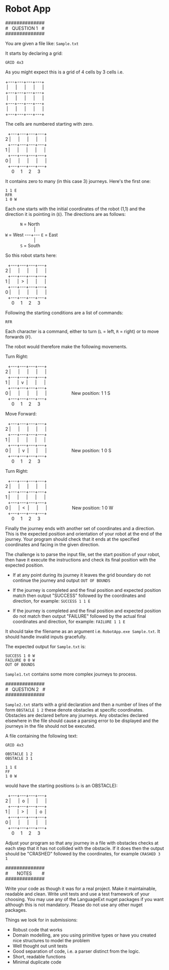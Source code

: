 ﻿# Robot App

\############## <br/>
\#&nbsp;&nbsp; QUESTION 1 &nbsp;&nbsp;# <br/>
\##############

You are given a file like: `Sample.txt`

It starts by declaring a grid:

`GRID 4x3`

As you might expect this is a grid of 4 cells by 3 cells i.e.

+---+---+---+---+<br/>
&nbsp;|&nbsp;&nbsp;&nbsp;&nbsp;&nbsp;&nbsp;|&nbsp;&nbsp;&nbsp;&nbsp;&nbsp;&nbsp;|&nbsp;&nbsp;&nbsp;&nbsp;&nbsp;&nbsp;|&nbsp;&nbsp;&nbsp;&nbsp;&nbsp;&nbsp;|<br/>
+---+---+---+---+<br/>
&nbsp;|&nbsp;&nbsp;&nbsp;&nbsp;&nbsp;&nbsp;|&nbsp;&nbsp;&nbsp;&nbsp;&nbsp;&nbsp;|&nbsp;&nbsp;&nbsp;&nbsp;&nbsp;&nbsp;|&nbsp;&nbsp;&nbsp;&nbsp;&nbsp;&nbsp;|<br/>
+---+---+---+---+<br/>
&nbsp;|&nbsp;&nbsp;&nbsp;&nbsp;&nbsp;&nbsp;|&nbsp;&nbsp;&nbsp;&nbsp;&nbsp;&nbsp;|&nbsp;&nbsp;&nbsp;&nbsp;&nbsp;&nbsp;|&nbsp;&nbsp;&nbsp;&nbsp;&nbsp;&nbsp;|<br/>
+---+---+---+---+<br/>


The cells are numbered starting with zero.


&nbsp;  +---+---+---+---+<br/>
2 |&nbsp;&nbsp;&nbsp;&nbsp;&nbsp;&nbsp;|&nbsp;&nbsp;&nbsp;&nbsp;&nbsp;&nbsp;|&nbsp;&nbsp;&nbsp;&nbsp;&nbsp;&nbsp;|&nbsp;&nbsp;&nbsp;&nbsp;&nbsp;&nbsp;|<br/>
&nbsp;  +---+---+---+---+<br/>
1 |&nbsp;&nbsp;&nbsp;&nbsp;&nbsp;&nbsp;|&nbsp;&nbsp;&nbsp;&nbsp;&nbsp;&nbsp;|&nbsp;&nbsp;&nbsp;&nbsp;&nbsp;&nbsp;|&nbsp;&nbsp;&nbsp;&nbsp;&nbsp;&nbsp;|<br/>
&nbsp;  +---+---+---+---+<br/>
0 |&nbsp;&nbsp;&nbsp;&nbsp;&nbsp;&nbsp;|&nbsp;&nbsp;&nbsp;&nbsp;&nbsp;&nbsp;|&nbsp;&nbsp;&nbsp;&nbsp;&nbsp;&nbsp;|&nbsp;&nbsp;&nbsp;&nbsp;&nbsp;&nbsp;|<br/>
&nbsp;  +---+---+---+---+<br/>
&nbsp;&nbsp;&nbsp;&nbsp; 0 &nbsp;&nbsp;&nbsp; 1 &nbsp;&nbsp;&nbsp; 2 &nbsp;&nbsp;&nbsp; 3

It contains zero to many (in this case 3) journeys. Here's the first one:

```
1 1 E
RFR
1 0 W
```

Each one starts with the initial coordinates of the robot (1,1) and the direction it is pointing in (`E`). The directions are as follows:

&nbsp;&nbsp;&nbsp;&nbsp;&nbsp;&nbsp;&nbsp;&nbsp;&nbsp;&nbsp;&nbsp;&nbsp;`N` = North <br/>
&nbsp;&nbsp;&nbsp;&nbsp;&nbsp;&nbsp;&nbsp;&nbsp;&nbsp;&nbsp;&nbsp;&nbsp;&nbsp;&nbsp;&nbsp;&nbsp;&nbsp;&nbsp;&nbsp;&nbsp;&nbsp;&nbsp;&nbsp;|<br/>
`W` = West  ---+--- `E` = East <br/>
&nbsp;&nbsp;&nbsp;&nbsp;&nbsp;&nbsp;&nbsp;&nbsp;&nbsp;&nbsp;&nbsp;&nbsp;&nbsp;&nbsp;&nbsp;&nbsp;&nbsp;&nbsp;&nbsp;&nbsp;&nbsp;&nbsp;&nbsp;|<br/>
&nbsp;&nbsp;&nbsp;&nbsp;&nbsp;&nbsp;&nbsp;&nbsp;&nbsp;&nbsp;&nbsp;&nbsp;`S` = South <br/>


So this robot starts here:

&nbsp;  +---+---+---+---+<br/>
2 |&nbsp;&nbsp;&nbsp;&nbsp;&nbsp;&nbsp;|&nbsp;&nbsp;&nbsp;&nbsp;&nbsp;&nbsp;|&nbsp;&nbsp;&nbsp;&nbsp;&nbsp;&nbsp;|&nbsp;&nbsp;&nbsp;&nbsp;&nbsp;&nbsp;|<br/>
&nbsp;  +---+---+---+---+<br/>
1 |&nbsp;&nbsp;&nbsp;&nbsp;&nbsp;&nbsp;|&nbsp;&nbsp;>&nbsp;&nbsp;|&nbsp;&nbsp;&nbsp;&nbsp;&nbsp;&nbsp;|&nbsp;&nbsp;&nbsp;&nbsp;&nbsp;&nbsp;|<br/>
&nbsp;  +---+---+---+---+<br/>
0 |&nbsp;&nbsp;&nbsp;&nbsp;&nbsp;&nbsp;|&nbsp;&nbsp;&nbsp;&nbsp;&nbsp;&nbsp;|&nbsp;&nbsp;&nbsp;&nbsp;&nbsp;&nbsp;|&nbsp;&nbsp;&nbsp;&nbsp;&nbsp;&nbsp;|<br/>
&nbsp;  +---+---+---+---+<br/>
&nbsp;&nbsp;&nbsp;&nbsp; 0 &nbsp;&nbsp;&nbsp; 1 &nbsp;&nbsp;&nbsp; 2 &nbsp;&nbsp;&nbsp; 3

Following the starting conditions are a list of commands:

`RFR`

Each character is a command, either to turn (`L` = left, `R` = right) or to move forwards (`F`).

The robot would therefore make the following movements.

Turn Right:

&nbsp;  +---+---+---+---+<br/>
2 |&nbsp;&nbsp;&nbsp;&nbsp;&nbsp;&nbsp;|&nbsp;&nbsp;&nbsp;&nbsp;&nbsp;&nbsp;|&nbsp;&nbsp;&nbsp;&nbsp;&nbsp;&nbsp;|&nbsp;&nbsp;&nbsp;&nbsp;&nbsp;&nbsp;|<br/>
&nbsp;  +---+---+---+---+<br/>
1 |&nbsp;&nbsp;&nbsp;&nbsp;&nbsp;&nbsp;|&nbsp;&nbsp;v&nbsp;&nbsp;|&nbsp;&nbsp;&nbsp;&nbsp;&nbsp;&nbsp;|&nbsp;&nbsp;&nbsp;&nbsp;&nbsp;&nbsp;|<br/>
&nbsp;  +---+---+---+---+<br/>
0 |&nbsp;&nbsp;&nbsp;&nbsp;&nbsp;&nbsp;|&nbsp;&nbsp;&nbsp;&nbsp;&nbsp;&nbsp;|&nbsp;&nbsp;&nbsp;&nbsp;&nbsp;&nbsp;|&nbsp;&nbsp;&nbsp;&nbsp;&nbsp;&nbsp;|
&nbsp;&nbsp;&nbsp;&nbsp;&nbsp;&nbsp;&nbsp;&nbsp;&nbsp;&nbsp;&nbsp;&nbsp;&nbsp;&nbsp;&nbsp;&nbsp;&nbsp;&nbsp; New position: 1 1 S <br/> 
&nbsp;  +---+---+---+---+<br/>
&nbsp;&nbsp;&nbsp;&nbsp; 0 &nbsp;&nbsp;&nbsp; 1 &nbsp;&nbsp;&nbsp; 2 &nbsp;&nbsp;&nbsp; 3


Move Forward:

&nbsp;  +---+---+---+---+<br/>
2 |&nbsp;&nbsp;&nbsp;&nbsp;&nbsp;&nbsp;|&nbsp;&nbsp;&nbsp;&nbsp;&nbsp;&nbsp;|&nbsp;&nbsp;&nbsp;&nbsp;&nbsp;&nbsp;|&nbsp;&nbsp;&nbsp;&nbsp;&nbsp;&nbsp;|<br/>
&nbsp;  +---+---+---+---+<br/>
1 |&nbsp;&nbsp;&nbsp;&nbsp;&nbsp;&nbsp;|&nbsp;&nbsp;&nbsp;&nbsp;&nbsp;&nbsp;|&nbsp;&nbsp;&nbsp;&nbsp;&nbsp;&nbsp;|&nbsp;&nbsp;&nbsp;&nbsp;&nbsp;&nbsp;|<br/>
&nbsp;  +---+---+---+---+<br/>
0 |&nbsp;&nbsp;&nbsp;&nbsp;&nbsp;&nbsp;|&nbsp;&nbsp;v&nbsp;&nbsp;|&nbsp;&nbsp;&nbsp;&nbsp;&nbsp;&nbsp;|&nbsp;&nbsp;&nbsp;&nbsp;&nbsp;&nbsp;|
&nbsp;&nbsp;&nbsp;&nbsp;&nbsp;&nbsp;&nbsp;&nbsp;&nbsp;&nbsp;&nbsp;&nbsp;&nbsp;&nbsp;&nbsp;&nbsp;&nbsp;&nbsp; New position: 1 0 S <br/> 
&nbsp;  +---+---+---+---+<br/>
&nbsp;&nbsp;&nbsp;&nbsp; 0 &nbsp;&nbsp;&nbsp; 1 &nbsp;&nbsp;&nbsp; 2 &nbsp;&nbsp;&nbsp; 3


Turn Right:

&nbsp;  +---+---+---+---+<br/>
2 |&nbsp;&nbsp;&nbsp;&nbsp;&nbsp;&nbsp;|&nbsp;&nbsp;&nbsp;&nbsp;&nbsp;&nbsp;|&nbsp;&nbsp;&nbsp;&nbsp;&nbsp;&nbsp;|&nbsp;&nbsp;&nbsp;&nbsp;&nbsp;&nbsp;|<br/>
&nbsp;  +---+---+---+---+<br/>
1 |&nbsp;&nbsp;&nbsp;&nbsp;&nbsp;&nbsp;|&nbsp;&nbsp;&nbsp;&nbsp;&nbsp;&nbsp;|&nbsp;&nbsp;&nbsp;&nbsp;&nbsp;&nbsp;|&nbsp;&nbsp;&nbsp;&nbsp;&nbsp;&nbsp;|<br/>
&nbsp;  +---+---+---+---+<br/>
0 |&nbsp;&nbsp;&nbsp;&nbsp;&nbsp;&nbsp;|&nbsp;&nbsp;<&nbsp;&nbsp;|&nbsp;&nbsp;&nbsp;&nbsp;&nbsp;&nbsp;|&nbsp;&nbsp;&nbsp;&nbsp;&nbsp;&nbsp;|
&nbsp;&nbsp;&nbsp;&nbsp;&nbsp;&nbsp;&nbsp;&nbsp;&nbsp;&nbsp;&nbsp;&nbsp;&nbsp;&nbsp;&nbsp;&nbsp;&nbsp;&nbsp; New position: 1 0 W <br/> 
&nbsp;  +---+---+---+---+<br/>
&nbsp;&nbsp;&nbsp;&nbsp; 0 &nbsp;&nbsp;&nbsp; 1 &nbsp;&nbsp;&nbsp; 2 &nbsp;&nbsp;&nbsp; 3


Finally the journey ends with another set of coordinates and a direction. This is the expected position and orientation of your robot at the end of the journey. 
Your program should check that it ends at the specified coordinates and facing in the given direction.

The challenge is to parse the input file, set the start position of your robot, then have it execute the instructions and check its final position with the expected position.

- If at any point during its journey it leaves the grid boundary do not continue the journey and output `OUT OF BOUNDS`

- If the journey is completed and the final position and expected position match then output "SUCCESS" followed by the coordinates and direction, for example: `SUCCESS 1 1 E`

- If the journey is completed and the final position and expected position do not match then output "FAILURE" followed by the actual final coordinates and direction, for example: `FAILURE 1 1 E`

It should take the filename as an argument i.e. `RobotApp.exe Sample.txt`. It should handle invalid inputs gracefully.

The expected output for `Sample.txt` is:

```
SUCCESS 1 0 W
FAILURE 0 0 W
OUT OF BOUNDS
```

`Sample1.txt` contains some more complex journeys to process.


\##############<br/>
\# &nbsp; QUESTION 2 &nbsp;&nbsp;#<br/>
\##############<br/>

`Sample2.txt` starts with a grid declaration and then a number of lines of the form `OBSTACLE 1 2` these denote obstacles at specific coordinates. 
Obstacles are declared before any journeys.
Any obstacles declared elsewhere in the file should cause a parsing error to be displayed and the journeys in the file should not be executed.

A file containing the following text:

```
GRID 4x3

OBSTACLE 1 2 
OBSTACLE 3 1 

1 1 E
FF
1 0 W
```

would have the starting positions (`o` is an OBSTACLE):

&nbsp;  +---+---+---+---+<br/>
2 |&nbsp;&nbsp;&nbsp;&nbsp;&nbsp;&nbsp;|&nbsp;&nbsp;o&nbsp;&nbsp;|&nbsp;&nbsp;&nbsp;&nbsp;&nbsp;&nbsp;|&nbsp;&nbsp;&nbsp;&nbsp;&nbsp;&nbsp;|<br/>
&nbsp;  +---+---+---+---+<br/>
1 |&nbsp;&nbsp;&nbsp;&nbsp;&nbsp;&nbsp;|&nbsp;&nbsp;>&nbsp;&nbsp;|&nbsp;&nbsp;&nbsp;&nbsp;&nbsp;&nbsp;|&nbsp;&nbsp;o&nbsp;&nbsp;|<br/>
&nbsp;  +---+---+---+---+<br/>
0 |&nbsp;&nbsp;&nbsp;&nbsp;&nbsp;&nbsp;|&nbsp;&nbsp;&nbsp;&nbsp;&nbsp;&nbsp;|&nbsp;&nbsp;&nbsp;&nbsp;&nbsp;&nbsp;|&nbsp;&nbsp;&nbsp;&nbsp;&nbsp;&nbsp;|<br/> 
&nbsp;  +---+---+---+---+<br/>
&nbsp;&nbsp;&nbsp;&nbsp; 0 &nbsp;&nbsp;&nbsp; 1 &nbsp;&nbsp;&nbsp; 2 &nbsp;&nbsp;&nbsp; 3


Adjust your program so that any journey in a file with obstacles checks at each step that it has not collided with the obstacle. 
If it does then the output should be "CRASHED" followed by the coordinates, for example `CRASHED 3 1`

\##############<br/>
\# &nbsp;&nbsp;&nbsp;&nbsp;&nbsp; NOTES &nbsp;&nbsp;&nbsp;&nbsp;&nbsp;&nbsp; #<br/>
\##############<br/>

Write your code as though it was for a real project. Make it maintainable, readable and clean. 
Write unit tests and use a test framework of your choosing. 
You may use any of the LanguageExt nuget packages if you want although this is not mandatory.
Please do not use any other nuget packages.

Things we look for in submissions:

- Robust code that works
- Domain modelling, are you using primitive types or have you created nice structures to model the problem
- Well thought out unit tests
- Good separation of code, i.e. a parser distinct from the logic.
- Short, readable functions
- Minimal duplicate code
